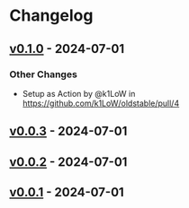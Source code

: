 # Changelog

## [v0.1.0](https://github.com/k1LoW/oldstable/compare/v0.0.3...v0.1.0) - 2024-07-01
### Other Changes
- Setup as Action by @k1LoW in https://github.com/k1LoW/oldstable/pull/4

## [v0.0.3](https://github.com/k1LoW/oldstable/compare/v0.0.2...v0.0.3) - 2024-07-01

## [v0.0.2](https://github.com/k1LoW/oldstable/compare/v0.0.1...v0.0.2) - 2024-07-01

## [v0.0.1](https://github.com/k1LoW/oldstable/commits/v0.0.1) - 2024-07-01
